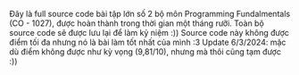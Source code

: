 Đây là full source code bài tập lớn số 2 bộ môn Programming Fundalmentals (CO - 1027), được hoàn thành trong thời gian một tháng rưỡi. Toàn bộ source code sẽ được lưu lại để làm kỷ niệm :))
Source code này không được điểm tối đa nhưng nó là bài làm tốt nhất của mình :3
Update 6/3/2024: mặc dù điểm không được như kỳ vọng (9,81/10), nhưng mà thôi cũng tạm được :))
